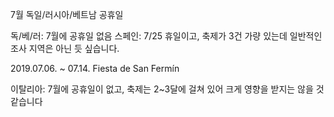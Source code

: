 7월 독일/러시아/베트남 공휴일


독/베/러: 7월에 공휴일 없음
스페인: 
7/25 휴일이고, 축제가 3건 가량 있는데 일반적인 조사 지역은 아닌 듯 싶습니다.

2019.07.06. ~ 07.14.        Fiesta de San Fermín

이탈리아:
7월에 공휴일이 없고, 축제는 2~3달에 걸쳐 있어 크게 영향을 받지는 않을 것 같습니다